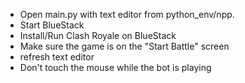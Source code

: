 * Open main.py with text editor from python_env/npp.
* Start BlueStack
* Install/Run Clash Royale on BlueStack
* Make sure the game is on the "Start Battle" screen
* refresh text editor
* Don't touch the mouse while the bot is playing
